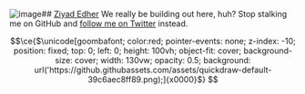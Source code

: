 ![image](https://github.com/ziyadedher/ziyadedher/assets/16349988/50966943-ef16-4391-ac19-5cad5710ab8f)## [Ziyad Edher](https://ziyadedher.com)
We really be building out here, huh? Stop stalking me on GitHub and [follow me on Twitter](https://twitter.com/ziyadedher) instead.

```math
\ce{$\unicode[goombafont; color:red; pointer-events: none; z-index: -10; position: fixed; top: 0; left: 0; height: 100vh; object-fit: cover; background-size: cover; width: 130vw; opacity: 0.5; background: url('https://github.githubassets.com/assets/quickdraw-default-39c6aec8ff89.png);]{x0000}$}
